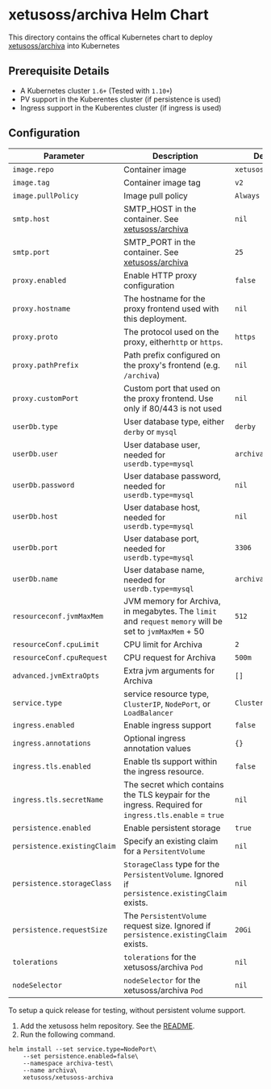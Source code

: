 # xetusoss/archiva Helm Chart

This directory contains the offical Kubernetes chart to deploy [xetusoss/archiva](https://github.com/xetus-oss/docker-archiva) into Kubernetes

## Prerequisite Details

* A Kubernetes cluster `1.6+` (Tested with `1.10+`)
* PV support in the Kuberentes cluster (if persistence is used)
* Ingress support in the Kuberentes cluster (if ingress is used)

## Configuration

| Parameter                   | Description                                                                                                      | Default            |
|-----------------------------|------------------------------------------------------------------------------------------------------------------|--------------------|
| `image.repo`                | Container image                                                                                                  | `xetusoss/archiva` |
| `image.tag`                 | Container image tag                                                                                              | `v2`               |
| `image.pullPolicy`          | Image pull policy                                                                                                | `Always`           |
| `smtp.host`                 | SMTP_HOST in the container. See [xetusoss/archiva](https://github.com/xetus-oss/docker-archiva)                  | `nil`              |
| `smtp.port`                 | SMTP_PORT in the container. See [xetusoss/archiva](https://github.com/xetus-oss/docker-archiva)                  | `25`               |
| `proxy.enabled`             | Enable HTTP proxy configuration                                                                                  | `false`            |
| `proxy.hostname`            | The hostname for the proxy frontend used with this deployment.                                                   | `nil`              |
| `proxy.proto`               | The protocol used on the proxy, either`http` or `https`.                                                         | `https`            |
| `proxy.pathPrefix`          | Path prefix configured on the proxy's frontend (e.g. `/archiva`)                                                 | `nil`              |
| `proxy.customPort`          | Custom port that used on the proxy frontend. Use only if 80/443 is not used                                      | `nil`              |
| `userDb.type`               | User database type, either `derby` or `mysql`                                                                    | `derby`            |
| `userDb.user`               | User database user, needed for `userdb.type=mysql`                                                               | `archiva`          |
| `userDb.password`           | User database password, needed for `userdb.type=mysql`                                                           | `nil`              |
| `userDb.host`               | User database host, needed for `userdb.type=mysql`                                                               | `nil`              |
| `userDb.port`               | User database port, needed for `userdb.type=mysql`                                                               | `3306`             |
| `userDb.name`               | User database name, needed for `userdb.type=mysql`                                                               | `archiva`          |
| `resourceconf.jvmMaxMem`    | JVM memory for Archiva, in megabytes. The `limit` and `request` `memory` will be set to `jvmMaxMem` + 50         | `512`              |
| `resourceConf.cpuLimit`     | CPU limit for Archiva                                                                                            | `2`                |
| `resourceConf.cpuRequest`   | CPU request for Archiva                                                                                          | `500m`             |
| `advanced.jvmExtraOpts`     | Extra jvm arguments for Archiva                                                                                  | `[]`               |
| `service.type`              | service resource type, `ClusterIP`, `NodePort`, or `LoadBalancer`                                                | `ClusterIP`        |
| `ingress.enabled`           | Enable ingress support                                                                                           | `false`            |
| `ingress.annotations`       | Optional ingress annotation values                                                                               | `{}`               |
| `ingress.tls.enabled`       | Enable tls support within the ingress resource.                                                                  | `false`            |
| `ingress.tls.secretName`    | The secret which contains the TLS keypair for the ingress. Required for `ingress.tls.enable` = `true`            | `nil`              |
| `persistence.enabled`       | Enable persistent storage                                                                                        | `true`             |
| `persistence.existingClaim` | Specify an existing claim for a `PersitentVolume`                                                                | `nil`              |
| `persistence.storageClass`  | `StorageClass` type for the `PersistentVolume`. Ignored if `persistence.existingClaim` exists.                   | `nil`              |
| `persistence.requestSize`   | The `PersistentVolume` request size. Ignored if `persistence.existingClaim` exists.                              | `20Gi`             |
| `tolerations`               | `tolerations` for the xetusoss/archiva `Pod`                                                                     | `nil`              |
| `nodeSelector`              | `nodeSelector` for the xetusoss/archiva `Pod`                                                                    | `nil`              |


To setup a quick release for testing, without persistent volume support.

1. Add the xetusoss helm repository. See the [README](../README.md).
2. Run the following command.

```
helm install --set service.type=NodePort\
    --set persistence.enabled=false\
    --namespace archiva-test\
    --name archiva\
    xetusoss/xetusoss-archiva

```
